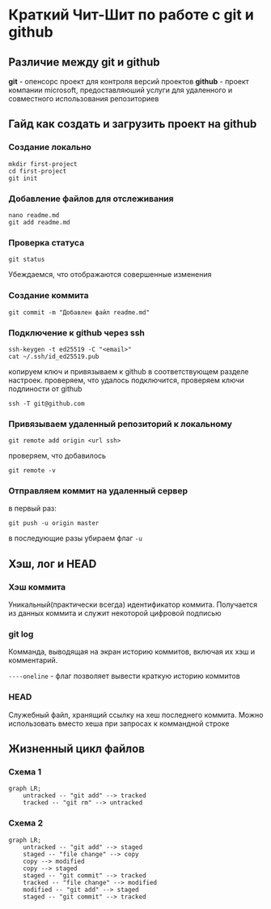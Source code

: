 # Краткий Чит-Шит по работе с git и github

## Различие между git и github
**git** - опенсорс проект для контроля версий проектов
**github** - проект компании microsoft, предоставляюший услуги для удаленного и совместного использования репозиториев

## Гайд как создать и загрузить проект на github

### Создание локально
```
mkdir first-project
cd first-project
git init
```

### Добавление файлов для отслеживания
```
nano readme.md
git add readme.md
```

### Проверка статуса
```
git status
```
Убеждаемся, что отображаются совершенные изменения

### Создание коммита
```
git commit -m "Добавлен файл readme.md"
```

### Подключение к github через ssh
```
ssh-keygen -t ed25519 -C "<email>"
cat ~/.ssh/id_ed25519.pub
```
копируем ключ и привязываем к github в соответствующем разделе настроек. проверяем, что удалось подключится, проверяем ключи подлиности от github

```
ssh -T git@github.com
```

### Привязываем удаленный репозиторий к локальному
```
git remote add origin <url ssh>
```
проверяем, что добавилось
```
git remote -v
```

### Отправляем коммит на удаленный сервер
в первый раз:
```
git push -u origin master
```
в последующие разы убираем флаг `-u`

## Хэш, лог и HEAD
### Хэш коммита
Уникальный(практически всегда) идентификатор коммита. Получается из данных коммита и служит некоторой цифровой подписью

### git log
Комманда, выводящая на экран историю коммитов, включая их хэш и комментарий.

`----oneline` - флаг позволяет вывести краткую историю коммитов

### HEAD
Служебный файл, хранящий ссылку на хеш последнего коммита. Можно использовать вместо хеша при запросах к коммандной строке

## Жизненный цикл файлов
### Схема 1
```mermaid
graph LR;
	untracked -- "git add" --> tracked
	tracked -- "git rm" --> untracked
```
### Схема 2
```mermaid
graph LR;
	untracked -- "git add" --> staged
	staged -- "file change" --> copy
	copy --> modified
	copy --> staged
	staged -- "git commit" --> tracked
	tracked -- "file change" --> modified
	modified -- "git add" --> staged
	staged -- "git commit" --> tracked
```
